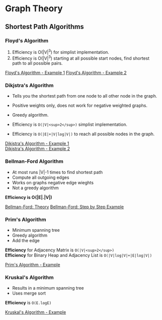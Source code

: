 # Graph Theory

## Shortest Path Algorithms
### Floyd's Algorithm
1. Efficiency is O(|V|<sup>3</sup>) for simplist implementation.
2. Efficiency is O(|V|<sup>3</sup>) starting at all possible start nodes, find shortest path to all possible pairs.

[Floyd's Algorithm - Example 1](https://www.youtube.com/watch?v=t3mf2Vu9wA4)
[Floyd's Algorithm - Example 2](https://www.youtube.com/watch?v=4OQeCuLYj-4&t=187s)

### Dikjstra's Algorithm
* Tells you the shortest path from one node to all other node in the graph.
* Positive weights only, does not work for negative weighted graphs.
* Greedy algorithm.

* Efficiency is `O(|V|<sup>2</sup>)` simplist implementation.  
* Efficiency is `O(|E|+|V|log|V|)` to reach all possible nodes in the graph.  


[Dikjstra's Algorithm - Example 1](https://www.youtube.com/watch?v=_lHSawdgXpI)   
[Dikjstra's Algorithm - Example 2](https://www.youtube.com/watch?v=WN3Rb9wVYDY)   

### Bellman-Ford Algorithm
* At most runs |V|-1 times to find shortest path
* Compute all outgoing edges
* Works on graphs negative edge wieghts
* Not a greedy algorithm

**Efficiency is O{|E|.|V|)**

[Bellman-Ford: Theory](https://www.youtube.com/watch?v=9PHkk0UavIM)
[Bellman-Ford: Step by Step Example](https://www.youtube.com/watch?v=obWXjtg0L64)

### Prim's Algorithm
* Minimum spanning tree
* Greedy algorithm
* Add the edge

**Efficiency** for Adjacency Matrix is `O(|V|<sup>2</sup>)`  
**Efficiency** for Binary Heap and Adjacency List is `O(|V|log|V|+|E|log|V|)`

[Prim's Algorithm - Example](https://www.youtube.com/watch?v=cplfcGZmX7I)

### Kruskal's Algorithm
* Results in a minimum spanning tree
* Uses merge sort

**Efficiency** is `O(E.logE)`

[Kruskal's Algorithm - Example](https://www.youtube.com/watch?v=71UQH7Pr9kU)
